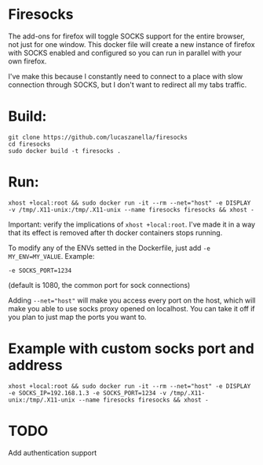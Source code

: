 # Firesocks

The add-ons for firefox will toggle SOCKS support for the entire browser, not just for one window. This docker file will create a new instance of firefox with SOCKS enabled and configured so you can run in parallel with your own firefox.

I've make this because I constantly need to connect to a place with slow connection through SOCKS, but I don't want to redirect all my tabs traffic.

# Build:
```
git clone https://github.com/lucaszanella/firesocks
cd firesocks
sudo docker build -t firesocks .
```

# Run:

`xhost +local:root && sudo docker run -it --rm --net="host" -e DISPLAY -v /tmp/.X11-unix:/tmp/.X11-unix --name firesocks firesocks && xhost -`

Important: verify the implications of `xhost +local:root`. I've made it in a way that its effect is removed after th docker containers stops running. 

To modify any of the ENVs setted in the Dockerfile, just add `-e MY_ENV=MY_VALUE`. Example:

`-e SOCKS_PORT=1234`

(default is 1080, the common port for sock connections)

Adding `--net="host"` will make you access every port on the host, which will make you able to use socks proxy opened on localhost. You can take it off if you plan to just map the ports you want to.

# Example with custom socks port and address

`xhost +local:root && sudo docker run -it --rm --net="host" -e DISPLAY -e SOCKS_IP=192.168.1.3 -e SOCKS_PORT=1234 -v /tmp/.X11-unix:/tmp/.X11-unix --name firesocks firesocks && xhost -`

# TODO

Add authentication support
